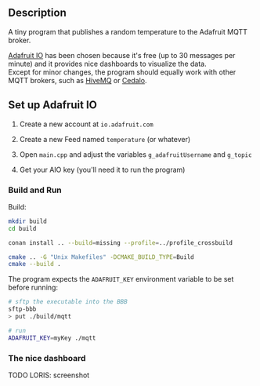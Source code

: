 ## Description

A tiny program that publishes a random temperature to the Adafruit MQTT broker.

[Adafruit IO](https://io.adafruit.com/) has been chosen because it's free (up to 30 messages per minute) and
it provides nice dashboards to visualize the data.  
Except for minor changes, the program should equally work with other MQTT brokers, such as [HiveMQ](https://www.hivemq.com) or [Cedalo](https://cedalo.com/mqtt-broker-pro-mosquitto).

## Set up Adafruit IO

1. Create a new account at `io.adafruit.com`

2. Create a new Feed named `temperature` (or whatever)

3. Open `main.cpp` and adjust the variables `g_adafruitUsername` and `g_topic`

4. Get your AIO key (you'll need it to run the program)

### Build and Run

Build:

```sh
mkdir build
cd build

conan install .. --build=missing --profile=../profile_crossbuild

cmake .. -G "Unix Makefiles" -DCMAKE_BUILD_TYPE=Build
cmake --build .
```

The program expects the `ADAFRUIT_KEY` environment variable to be set before running:

```sh
# sftp the executable into the BBB
sftp-bbb
> put ./build/mqtt

# run
ADAFRUIT_KEY=myKey ./mqtt
```

### The nice dashboard

TODO LORIS: screenshot
